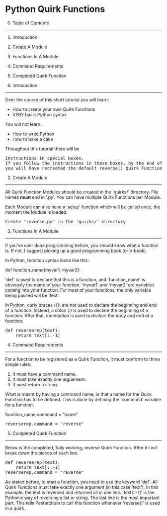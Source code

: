 Python Quirk Functions
===============

0. Table of Contents
-----------------
1. Introduction
2. Create A Module
3. Functions In A Module
4. Command Requirements
5. Completed Quirk Function

1. Introduction
---------------
Over the course of this short tutorial you will learn:

* How to create your own Quirk Functions
* VERY basic Python syntax

You will not learn:

* How to write Python
* How to bake a cake

Throughout this tutorial there will be
<pre>
Instructions in special boxes.
If you follow the instructions in these boxes, by the end of this tutorial
you will have recreated the default reverse() Quirk Function.
</pre>

2. Create A Module
-------------------
All Quirk Function Modules should be created in the 'quirks/' directory. File names <b>must</b> end in '.py'.
You can have multiple Quirk Functions per Module.

Each Module can also have a 'setup' function which will be called once, the moment the Module is loaded.

<pre>
Create 'reverse.py' in the 'quirks/' directory.
</pre>

3. Functions In A Module
--------------------------
If you've ever done programming before, you should know what a function is. If not, I suggest picking up a good programming book (or e-book).

In Python, function syntax looks like this:

def function_name(myvar1, myvar2):

'def' is used to declare that this is a function, and 'function_name' is obviously the name of your function.
'myvar1' and 'myvar2' are variables coming into your function. For most of your functions, the only variable being passed will be 'text'.

In Python, curly braces ({}) are not used to declare the beginning and end of a function. Instead, a colon (:) is used to declare the beginning of a function. After that, indentation is used to declare the body and end of a function.

<pre>
def reverserep(text):
    return text[::-1]
</pre>

4. Command Requirements
------------------------
For a function to be registered as a Quirk Function, it must conform to three simple rules:

1.  It must have a command name.
2.  It must take exactly one arguement.
3.  It must return a string.

What is meant by having a command name, is that a name for the Quirk Function has to be defined. This is done by defining the 'command' variable for a function.

function_name.command = "name"

<pre>
reverserep.command = "reverse"
</pre>

5. Completed Quirk Function
---------------------------
Below is the completed, fully working, reverse Quirk Function. After it I will break down the pieces of each line.
<pre>
def reverserep(text):
    return text[::-1]
reverserep.command = "reverse"
</pre>

As stated before, to start a function, you need to use the keyword 'def'. All Quirk Functions must take exactly one argument (in this case 'text').
In this example, the text is reversed and returned all in one line. 'text[::-1]' is the Pythonic way of reversing a list or string.
The last line is the most important part. This tells Pesterchum to call this function whenever 'reverse()' is used in a quirk.
